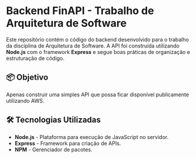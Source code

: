 # Backend FinAPI - Trabalho de Arquitetura de Software

Este repositório contém o código do backend desenvolvido para o trabalho da disciplina de Arquitetura de Software. A API foi construída utilizando **Node.js** com o framework **Express** e segue boas práticas de organização e estruturação de código.

## 📦 Objetivo

Apenas construir uma simples API que possa ficar disponível publicamente utilizando AWS.

## 🛠️ Tecnologias Utilizadas

- **Node.js** - Plataforma para execução de JavaScript no servidor.
- **Express** - Framework para criação de APIs.
- **NPM** - Gerenciador de pacotes.
